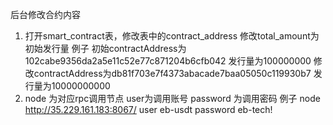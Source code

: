后台修改合约内容
 1. 打开smart_contract表，修改表中的contract_address 修改total_amount为初始发行量
 例子 初始contractAddress为102cabe9356da2a5e11c52e77c871204b6cfb042 发行量为100000000
  修改contractAddress为db81f703e7f4373abacade7baa05050c119930b7 发行量为10000000000
 2. node 为对应rpc调用节点 user为调用账号 password 为调用密码
例子  node http://35.229.161.183:8067/
     user eb-usdt
     password eb-tech!